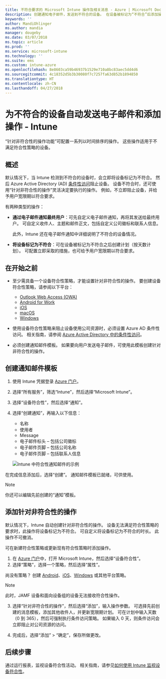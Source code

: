 ```yaml
---
title: 不符合要求的 Microsoft Intune 操作及相关消息 - Azure | Microsoft Docs
description: 创建通知电子邮件，发送到不符合的设备。 在设备被标记为“不符合”后添加操作，例如添加宽限期以符合要求，或创建计划用于阻止访问在满足符合要求之前进行访问。 在 Azure 中使用 Microsoft Intune 完成此操作。
keywords: ''
author: MandiOhlinger
ms.author: mandia
manager: dougeby
ms.date: 03/07/2018
ms.topic: article
ms.prod: ''
ms.service: microsoft-intune
ms.technology: ''
ms.suite: ems
ms.custom: intune-azure
ms.openlocfilehash: 8e8603ca59b46937b1529e710a8bc83aec5dd4d6
ms.sourcegitcommit: 4c18352d5b3b30080f7c7257fa63d852b1894850
ms.translationtype: HT
ms.contentlocale: zh-CN
ms.lasthandoff: 04/27/2018
---
```

# <a name="automate-email-and-add-actions-for-noncompliant-devices---intune"></a>为不符合的设备自动发送电子邮件和添加操作 - Intune

“针对非符合性的操作功能”可配置一系列以时间排序的操作。 这些操作适用于不满足符合性策略的设备。 

## <a name="overview"></a>概述
默认情况下，当 Intune 检测到不符合的设备时，会立即将设备标记为不符合。 然后 Azure Active Directory (AD) [条件性访问](https://docs.microsoft.com/azure/active-directory/active-directory-conditional-access-azure-portal)阻止设备。 设备不符合时，还可使用“针对非符合性的操作”灵活决定要执行的操作。 例如，不立即阻止设备，并给予用户宽限期以符合要求。

有两种类型的操作：

- **通过电子邮件通知最终用户**：可先自定义电子邮件通知，再将其发送给最终用户。 可自定义收件人、主题和邮件正文，包括自定义公司徽标和联系人信息。

    此外，Intune 还在电子邮件通知中详细说明了不符合的设备情况。

- **将设备标记为不符合**：可在设备被标记为不符合之后创建计划（按天数计划）。 可配置立即采取的措施，也可给予用户宽限期以符合要求。

## <a name="before-you-begin"></a>在开始之前

- 至少需具备一个设备符合性策略，才能设置针对非符合性的操作。 要创建设备符合性策略，请参阅以下平台：

  - [Outlook Web Access (OWA)](compliance-policy-create-android.md)
  - [Android for Work](compliance-policy-create-android-for-work.md)
  - [iOS](compliance-policy-create-ios.md)
  - [macOS](compliance-policy-create-mac-os.md)
  - [Windows](compliance-policy-create-windows.md)

- 使用设备符合性策略来阻止设备使用公司资源时，必须设置 Azure AD 条件性访问。 相关指南，请参阅 [Azure Active Directory 中的条件性访问](https://docs.microsoft.com/azure/active-directory/active-directory-conditional-access-azure-portal)。

- 必须创建通知邮件模板。 如果要向用户发送电子邮件，可使用此模板创建针对非符合性的操作。

## <a name="create-a-notification-message-template"></a>创建通知邮件模板

1. 使用 Intune 凭据登录 [Azure 门户](https://portal.azure.com)。 
2. 选择“所有服务”，筛选“Intune”，然后选择“Microsoft Intune”。
3. 选择“设备符合性”，然后选择“通知”。 
4. 选择“创建通知”，再输入以下信息：

   - 名称
   - 使用者
   - Message
   - 电子邮件标头 – 包括公司徽标
   - 电子邮件页脚 – 包括公司名称
   - 电子邮件页脚 – 包括联系人信息

   ![Intune 中符合性通知邮件的示例](./media/actionsfornoncompliance-1.PNG)

在完成信息添加后，选择“创建”。 通知邮件模板已就绪，可供使用。

> [!NOTE]
> 你还可以编辑先前创建的“通知”模板。

## <a name="add-actions-for-noncompliance"></a>添加针对非符合性的操作

默认情况下，Intune 自动创建针对非符合性的操作。 设备无法满足符合性策略的要求时，此操作将设备标记为不符合。 可自定义将设备标记为不符合的时长。 此操作不可撤消。

可在新建符合性策略或更新现有符合性策略时添加操作。 

1. 在 [Azure 门户](https://portal.azure.com)中，打开 Microsoft Intune，然后选择“设备符合性”。
2. 选择“策略”，选择一个策略，然后选择“属性”。 

  尚没有策略？ 创建 [Android](compliance-policy-create-android.md)、[iOS](compliance-policy-create-ios.md)、[Windows](compliance-policy-create-windows.md) 或其他平台策略。
  
  > [!NOTE]
  > 此时，JAMF 设备和面向设备组的设备无法接收符合性操作。

3. 选择“针对非符合性的操作”，然后选择“添加”，输入操作参数。 可选择先前创建的消息模板，添加其他收件人，并更新宽限期计划。 可在计划中输入天数（0 到 365），然后可强制执行条件访问策略。 如果输入 0 天，则条件访问会立即阻止对公司资源的访问。

4. 完成后，选择“添加” > “确定”，保存所做更改。

## <a name="next-steps"></a>后续步骤
通过运行报表，监视设备符合性活动。 相关指南，请参见[如何使用 Intune 监视设备符合性](device-compliance-monitor.md)。
